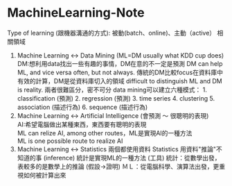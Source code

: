 # MachineLearning-Note

Type of learning (跟機器溝通的方式): 被動(batch、online)、主動（active） 
相關領域
1. Machine Learning <-> Data Mining (ML=DM usually what KDD cup does)
	DM:想利用data找出一些有趣的事情，DM在意的不一定是預測
	DM can help ML, and vice versa often, but not always.
	傳統的DM比較focus在資料庫中有效的計算，DM是從資料庫切入的領域
	difficult to distinguish ML and DM is reality.
	兩者很難區分，密不可分
		data mining可以建立六種模式：
		    1. classification (預測) 
		    2. regression (預測)
		    3. time series
		    4. clustering
		    5. association (描述行為)
		    6. sequence (描述行為)
2. Machine Learning <-> Artificial Intelligence (會預測 ～ 很聰明的表現)  
	AI:希望電腦做出某種東西，東西要有聰明的表現  
	ML can relize AI, among other routes，ML是實現AI的一種方法  
	ML is one possible route to realize AI  
3. Machine Learning <-> Statistics
	兩個都使用資料
	Statistics 用資料"推論"不知道的事 (inference)
	統計是實現ML的一種方法 (工具)
	統計：從數學出發，表較多的是數學上的推論 (假設->證明)
	ＭＬ：從電腦科學、演算法出發，更重視如何被計算出來
